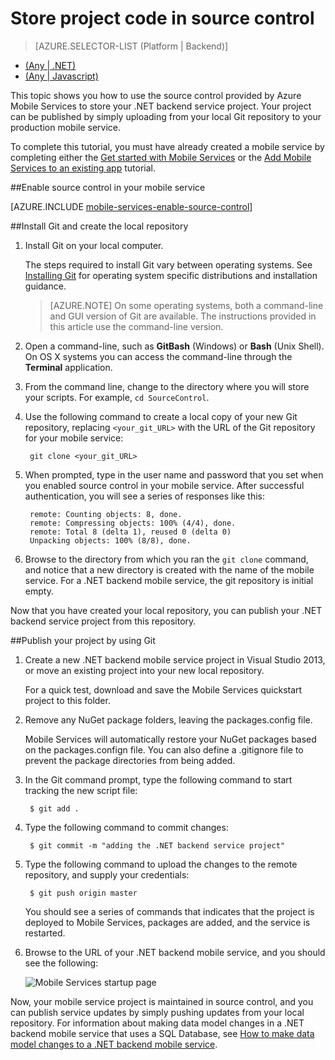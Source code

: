<properties 
	pageTitle="Store project code in source control - Azure Mobile Services" 
	description="Learn how to store your .NET backend project in and publish from a local Git repo on your computer." 
	services="mobile-services" 
	documentationCenter="" 
	authors="ggailey777" 
	manager="dwrede" 
	editor=""/>

<tags 
	ms.service="mobile-services" 
	ms.workload="mobile" 
	ms.tgt_pltfrm="na" 
	ms.devlang="multiple" 
	ms.topic="article" 
	ms.date="05/20/2015" 
	ms.author="glenga"/>

# Store project code in source control

> [AZURE.SELECTOR-LIST (Platform | Backend)]
- [(Any | .NET)](mobile-services-dotnet-backend-store-code-source-control.md)
- [(Any | Javascript)](mobile-services-store-scripts-source-control.md)

This topic shows you how to use the source control provided by Azure Mobile Services to store your .NET backend service project. Your project can be published by simply uploading from your local Git repository to your production mobile service. 

To complete this tutorial, you must have already created a mobile service by completing either the [Get started with Mobile Services] or the [Add Mobile Services to an existing app] tutorial.

##<a name="enable-source-control"></a>Enable source control in your mobile service

[AZURE.INCLUDE [mobile-services-enable-source-control](../includes/mobile-services-enable-source-control.md)]

##<a name="clone-repo"></a>Install Git and create the local repository

1. Install Git on your local computer. 

	The steps required to install Git vary between operating systems. See [Installing Git] for operating system specific distributions and installation guidance.

	> [AZURE.NOTE]
	> On some operating systems, both a command-line and GUI version of Git are available. The instructions provided in this article use the command-line version.

2. Open a command-line, such as **GitBash** (Windows) or **Bash** (Unix Shell). On OS X systems you can access the command-line through the **Terminal** application.

3. From the command line, change to the directory where you will store your scripts. For example, `cd SourceControl`.

4. Use the following command to create a local copy of your new Git repository, replacing `<your_git_URL>` with the URL of the Git repository for your mobile service:

		git clone <your_git_URL>

5. When prompted, type in the user name and password that you set when you enabled source control in your mobile service. After successful authentication, you will see a series of responses like this:

		remote: Counting objects: 8, done.
		remote: Compressing objects: 100% (4/4), done.
		remote: Total 8 (delta 1), reused 0 (delta 0)
		Unpacking objects: 100% (8/8), done.

6. Browse to the directory from which you ran the `git clone` command, and notice that a new directory is created with the name of the mobile service. For a .NET backend mobile service, the git repository is initial empty. 

Now that you have created your local repository, you can publish your .NET backend service project from this repository.

##<a name="deploy-scripts"></a>Publish your project by using Git

1. Create a new .NET backend mobile service project in Visual Studio 2013, or move an existing project into your new local repository.  

	For a quick test, download and save the Mobile Services quickstart project to this folder.

2. Remove any NuGet package folders, leaving the packages.config file.

	Mobile Services will automatically restore your NuGet packages based on the packages.confign file. You can also define a .gitignore file to prevent the package directories from being added. 
 
3. In the Git command prompt, type the following command to start tracking the new script file:

		$ git add .
	
4. Type the following command to commit changes:

		$ git commit -m "adding the .NET backend service project"

5. Type the following command to upload the changes to the remote repository, and supply your credentials:

		$ git push origin master
	
	You should see a series of commands that indicates that the project is deployed to Mobile Services, packages are added, and the service is restarted.

6. Browse to the URL of your .NET backend mobile service, and you should see the following:

	![Mobile Services startup page](./media/mobile-services-dotnet-backend-store-code-source-control/mobile-service-startup.png)

Now, your mobile service project is maintained in source control, and you can publish service updates by simply pushing updates from your local repository. For information about making data model changes in a .NET backend mobile service that uses a SQL Database, see [How to make data model changes to a .NET backend mobile service].

<!-- Anchors. -->

<!-- Images. -->

<!-- URLs. -->
[Git website]: http://git-scm.com
[Source control]: http://msdn.microsoft.com/library/windowsazure/c25aaede-c1f0-4004-8b78-113708761643
[Installing Git]: http://git-scm.com/book/en/Getting-Started-Installing-Git
[Get started with Mobile Services]: mobile-services-dotnet-backend-ios-get-started.md
[Add Mobile Services to an existing app]: mobile-services-dotnet-backend-ios-get-started-data.md
[Azure Management Portal]: https://manage.windowsazure.com/
[Call a custom API from the client]: mobile-services-dotnet-backend-ios-call-custom-api.md
[How to make data model changes to a .NET backend mobile service]: mobile-services-dotnet-backend-how-to-use-code-first-migrations.md
